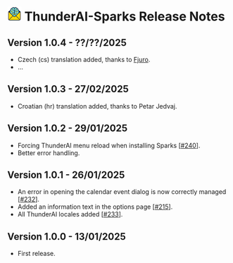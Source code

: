 # ![ThunderAI-Sparks icon](images/icon-32px.png "ThunderAI-Sparks") ThunderAI-Sparks Release Notes





<h2>Version 1.0.4 - ??/??/2025</h2>
        <ul>
          <li>Czech (cs) translation added, thanks to <a href="https://hosted.weblate.org/user/Fjuro/">Fjuro</a>.</li>
          <li>...</li>
        </ul>
<h2>Version 1.0.3 - 27/02/2025</h2>
        <ul>
          <li>Croatian (hr) translation added, thanks to Petar Jedvaj.</li>
        </ul>
<h2>Version 1.0.2 - 29/01/2025</h2>
        <ul>
          <li>Forcing ThunderAI menu reload when installing Sparks [<a href="https://github.com/micz/ThunderAI/issues/240">#240</a>].</li>
          <li>Better error handling.</li>
        </ul>
<h2>Version 1.0.1 - 26/01/2025</h2>
        <ul>
          <li>An error in opening the calendar event dialog is now correctly managed [<a href="https://github.com/micz/ThunderAI/issues/232">#232</a>].</li>
          <li>Added an information text in the options page [<a href="https://github.com/micz/ThunderAI/issues/215">#215</a>].</li>
          <li>All ThunderAI locales added [<a href="https://github.com/micz/ThunderAI/issues/233">#233</a>].</li>
        </ul>
<h2>Version 1.0.0 - 13/01/2025</h2>
<ul>
  <li>First release.</li>
</ul>